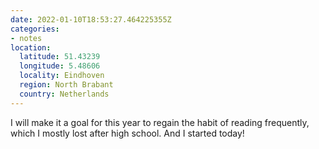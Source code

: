 ```yaml
---
date: 2022-01-10T18:53:27.464225355Z
categories:
- notes
location:
  latitude: 51.43239
  longitude: 5.48606
  locality: Eindhoven
  region: North Brabant
  country: Netherlands
---
```


I will make it a goal for this year to regain the habit of reading frequently, which I mostly lost after high school. And I started today!
